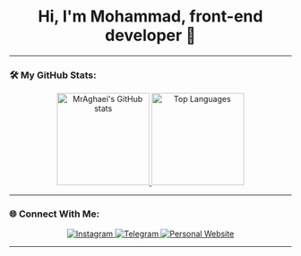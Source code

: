 <!--
**MrAghaei/MrAghaei** is a ✨ _special_ ✨ repository because its `README.md` (this file) appears on your GitHub profile.
-->

<h1 align="center">Hi, I'm Mohammad, front-end developer 👋</h1>

<p align="center">
  
</p>

---

### 🛠️ My GitHub Stats:

<div align="center">
    <a href="https://github.com/anuraghazra/github-readme-stats">
        <img src="https://github-readme-stats.vercel.app/api?username=MrAghaei&show_icons=true&theme=dark" alt="MrAghaei's GitHub stats" height="165" />
    </a>
    <a href="https://github.com/anuraghazra/github-readme-stats">
        <img src="https://github-readme-stats.vercel.app/api/top-langs/?username=MrAghaei&show_icons=true&theme=dark&layout=compact" alt="Top Languages" height="165" />
    </a>
</div>

---

### 🌐 Connect With Me:

<div align="center">
    <a href="https://www.instagram.com/mammad.aghaei/?igsh=MWJxejFqcW1yNGFqYw%3D%3D">
        <img src="https://img.shields.io/badge/Instagram-E4405F?style=for-the-badge&logo=instagram&logoColor=white" alt="Instagram" />
    </a>
    <a href="https://t.me/Mamad_Aghaei">
        <img src="https://img.shields.io/badge/Telegram-2CA5E0?style=for-the-badge&logo=telegram&logoColor=white" alt="Telegram" />
    </a>
    <a href="https://mohammadaghaei.vercel.app/">
        <img src="https://img.shields.io/badge/Personal%20Website-4A90E2?style=for-the-badge&logo=internet-explorer&logoColor=white" alt="Personal Website" />
    </a>
</div>

---


